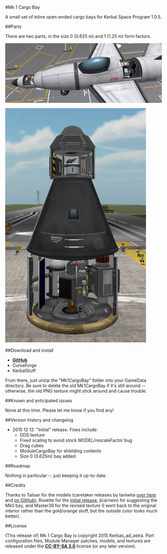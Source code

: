 #Mk 1 Cargo Bay

A small set of inline open-ended cargo bays for Kerbal Space Program 1.0.5.

##Parts

There are two parts, in the size 0 (0.625 m) and 1 (1.25 m) form factors.

![As used in planes](https://raw.githubusercontent.com/Kerbas-ad-astra/Mk1CargoBay/master/horizontal_stack.png)

![As used in rockets](https://raw.githubusercontent.com/Kerbas-ad-astra/Mk1CargoBay/master/vertical_stack.png)

##Download and install

* [**GitHub**](https://github.com/Kerbas-ad-astra/Mk1CargoBay/releases)
* CurseForge
* KerbalStuff

From there, just unzip the "Mk1CargoBay" folder into your GameData directory.  Be sure to delete the old Mk1CargoBay if it's still around -- otherwise, the old PNG texture might stick around and cause trouble.

##Known and anticipated issues

None at this time.  Please let me know if you find any!

##Version history and changelog

* 2015 12 12: "Initial" release.  Fixes include:
	* DDS texture
	* Fixed scaling to avoid stock MODEL/rescaleFactor bug
	* Drag cubes
	* ModuleCargoBay for shielding contents
	* Size 0 (0.625m) bay added

##Roadmap

Nothing in particular -- just keeping it up-to-date.

##Credits

Thanks to Talisar for the models (caretaker releases by taniwha [over here](http://forum.kerbalspaceprogram.com/index.php?/topic/116849-104-talisar-parts-v100/) and [on GitHub](https://github.com/taniwha-qf/TalisarParts)), Roxette for the [initial release](http://forum.kerbalspaceprogram.com/index.php?/topic/104523-090-mk1-cargo-bay/), jlcarneiro for suggesting the Mk0 bay, and Master39 for the revised texture (I went back to the original interior rather than the gold/orange stuff, but the outside color looks much better).

##License

(This release of) Mk 1 Cargo Bay is copyright 2015 Kerbas_ad_astra.  Part configuration files, Module Manager patches, models, and textures are released under the [**CC-BY-SA 3.0**](http://creativecommons.org/licenses/by-sa/3.0/) license (or any later version).
